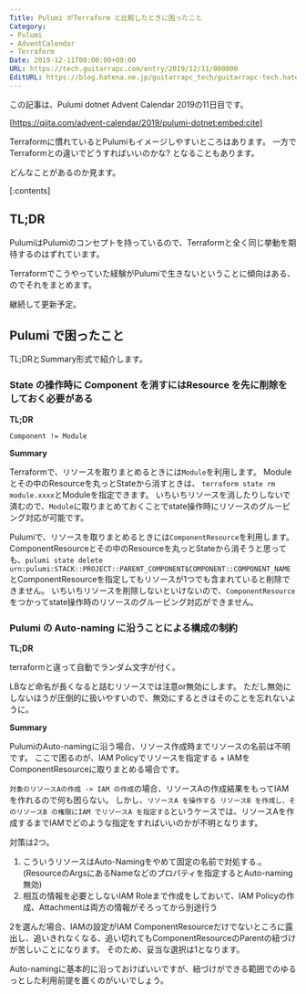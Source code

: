 ```yaml
---
Title: Pulumi がTerraform と比較したときに困ったこと
Category:
- Pulumi
- AdventCalendar
- Terraform
Date: 2019-12-11T00:00:00+09:00
URL: https://tech.guitarrapc.com/entry/2019/12/11/000000
EditURL: https://blog.hatena.ne.jp/guitarrapc_tech/guitarrapc-tech.hatenablog.com/atom/entry/26006613478861739
---
```


この記事は、Pulumi dotnet Advent Calendar 2019の11日目です。

[https://qiita.com/advent-calendar/2019/pulumi-dotnet:embed:cite]

Terraformに慣れているとPulumiもイメージしやすいところはあります。
一方でTerraformとの違いでどうすればいいのかな? となることもあります。

どんなことがあるのか見ます。


[:contents]

## TL;DR

PulumiはPulumiのコンセプトを持っているので、Terraformと全く同じ挙動を期待するのはずれています。

Terraformでこうやっていた経験がPulumiで生きないということに傾向はある、のでそれをまとめます。

継続して更新予定。

## Pulumi で困ったこと

TL;DRとSummary形式で紹介します。

### State の操作時に Component を消すにはResource を先に削除をしておく必要がある

**TL;DR**

`Component != Module`

**Summary**

Terraformで、リソースを取りまとめるときには`Module`を利用します。
Moduleとその中のResourceを丸っとStateから消すときは、 `terraform state rm module.xxxx`とModuleを指定できます。
いちいちリソースを消したりしないで済むので、`Module`に取りまとめておくことでstate操作時にリソースのグルーピング対応が可能です。

Pulumiで、リソースを取りまとめるときには`ComponentResource`を利用します。
ComponentResourceとその中のResourceを丸っとStateから消そうと思っても、`pulumi state delete urn:pulumi:STACK::PROJECT::PARENT_COMPONENT$COMPONENT::COMPONENT_NAME`とComponentResourceを指定してもリソースが1つでも含まれていると削除できません。
いちいちリソースを削除しないといけないので、`ComponentResource`をつかってstate操作時のリソースのグルーピング対応ができません。

### Pulumi の Auto-naming に沿うことによる構成の制約

**TL;DR**

terraformと違って自動でランダム文字が付く。

LBなど命名が長くなると詰むリソースでは注意or無効にします。
ただし無効にしないほうが圧倒的に扱いやすいので、無効にするときはそのことを忘れないように。

**Summary**

PulumiのAuto-namingに沿う場合、リソース作成時までリソースの名前は不明です。
ここで困るのが、IAM Policyでリソースを指定する + IAMをComponentResourceに取りまとめる場合です。

`対象のリソースAの作成 -> IAM の作成`の場合、リソースAの作成結果をもってIAMを作れるので何も困らない。
しかし、`リソースA を操作する リソースB を作成し、そのリソースB の権限にIAM でリソースA を指定する`というケースでは、リソースAを作成するまでIAMでどのような指定をすればいいのかが不明となります。

対策は2つ。

1. こういうリソースはAuto-Namingをやめて固定の名前で対処する.。(ResourceのArgsにあるNameなどのプロパティを指定するとAuto-naming無効)
1. 相互の情報を必要としないIAM Roleまで作成をしておいて、IAM Policyの作成、Attachmentは両方の情報がそろってから別途行う

2を選んだ場合、IAMの設定がIAM ComponentResourceだけでないところに露出し、追いきれなくなる、追い切れてもComponentResourceのParentの紐づけが苦しいことになります。
そのため、妥当な選択は1となります。

Auto-namingに基本的に沿っておけばいいですが、紐づけができる範囲でのゆるっとした利用前提を置くのがいいでしょう。
